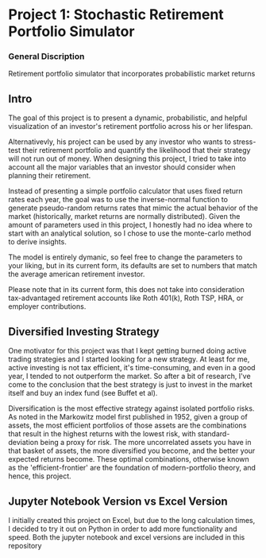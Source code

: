 # Project 1: Stochastic Retirement Portfolio Simulator

### General Discription
Retirement portfolio simulator that incorporates probabilistic market returns

## Intro

The goal of this project is to present a dynamic, probabilistic, and helpful visualization of an investor's retirement portfolio across his or her lifespan.

Alternativevly, his project can be used by any investor who wants to stress-test their retirement portfolio and quantify the likelihood that their strategy will not run out of money. When designing this project, I tried to take into account all the major variables that an investor should consider when planning their retirement.

Instead of presenting a simple portfolio calculator that uses fixed return rates each year, the goal was to use the inverse-normal function to generate pseudo-random returns rates that mimic the actual behavior of the market (historically, market returns are normally distributed). Given the amount of parameters used in this project, I honestly had no idea where to start with an analytical solution, so I chose to use the monte-carlo method to derive insights.

The model is entirely dymanic, so feel free to change the parameters to your liking, but in its current form, its defaults are set to numbers that match the average american retirement investor.

Please note that in its current form, this does not take into consideration tax-advantaged retirement accounts like Roth 401(k), Roth TSP, HRA, or employer contributions.

## Diversified Investing Strategy
One motivator for this project was that I kept getting burned doing active trading strategies and I started looking for a new strategy. At least for me, active investing is not tax efficient, it's time-consuming, and even in a good year, I tended to not outperform the market. So after a bit of research, I've come to the conclusion that the best strategy is just to invest in the market itself and buy an index fund (see Buffet et al).

Diversification is the most effective strategy against isolated portfolio risks. As noted in the Markowitz model first published in 1952, given a group of assets, the most efficient portfolios of those assets are the combinations that result in the highest returns with the lowest risk, with standard-deviation being a proxy for risk. The more uncorrelated assets you have in that basket of assets, the more diversified you become, and the better your expected returns become. These optimal combinations, otherwise known as the 'efficient-frontier' are the foundation of modern-portfolio theory, and hence, this project.

## Jupyter Notebook Version vs Excel Version
I initially created this project on Excel, but due to the long calculation times, I decided to try it out on Python in order to add more functionality and speed. Both the jupyter notebook and excel versions are included in this repository
